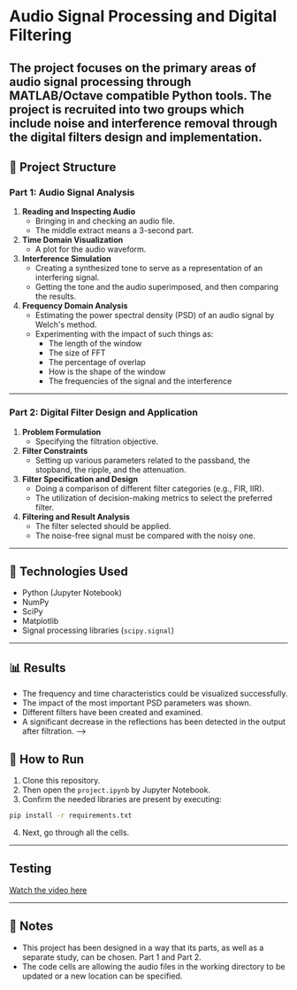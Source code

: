 # Audio Signal Processing and Digital Filtering
The project focuses on the primary areas of audio signal processing through MATLAB/Octave compatible Python tools. The project is recruited into two groups which include noise and interference removal through the digital filters design and implementation.
---
## 📁 Project Structure
### **Part 1: Audio Signal Analysis**
1. **Reading and Inspecting Audio**
   - Bringing in and checking an audio file.
   - The middle extract means a 3-second part.
2. **Time Domain Visualization**
   - A plot for the audio waveform.
3. **Interference Simulation**
   - Creating a synthesized tone to serve as a representation of an interfering signal.
   - Getting the tone and the audio superimposed, and then comparing the results.
4. **Frequency Domain Analysis**
   - Estimating the power spectral density (PSD) of an audio signal by Welch's method.
   - Experimenting with the impact of such things as:
     - The length of the window
     - The size of FFT
     - The percentage of overlap
     - How is the shape of the window
     - The frequencies of the signal and the interference
---
### **Part 2: Digital Filter Design and Application**
1. **Problem Formulation**
   - Specifying the filtration objective.
2. **Filter Constraints**
   - Setting up various parameters related to the passband, the stopband, the ripple, and the attenuation.
3. **Filter Specification and Design**
   - Doing a comparison of different filter categories (e.g., FIR, IIR).
   - The utilization of decision-making metrics to select the preferred filter.
4. **Filtering and Result Analysis**
   - The filter selected should be applied.
   - The noise-free signal must be compared with the noisy one.
---
## 🔧 Technologies Used
- Python (Jupyter Notebook)
- NumPy
- SciPy
- Matplotlib
- Signal processing libraries (`scipy.signal`)
---

## 📊 Results
- The frequency and time characteristics could be visualized successfully.
- The impact of the most important PSD parameters was shown.
- Different filters have been created and examined.
- A significant decrease in the reflections has been detected in the output after filtration. -->
## 📂 How to Run
1. Clone this repository.
2. Then open the `project.ipynb` by Jupyter Notebook.
3. Confirm the needed libraries are present by executing:
```bash
pip install -r requirements.txt
```
4. Next, go through all the cells.
---
## Testing

[Watch the video here](https://drive.google.com/file/d/1_MnXbUYTD1__S9Ltup_PumtJ3dsCvfml/view?usp=sharing)

---
## 📌 Notes
- This project has been designed in a way that its parts, as well as a separate study, can be chosen. Part 1 and Part 2.
- The code cells are allowing the audio files in the working directory to be updated or a new location can be specified.
